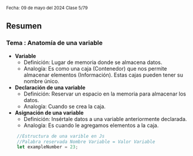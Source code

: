 <sub> Fecha: 09 de mayo del 2024 </sub>
<sub> Clase 5/79 </sub>
## Resumen

### Tema : Anatomía de una variable 

- **Variable**
	- Definición: Lugar de memoria donde se almacena datos. 
	- Analogía: Es como una caja (Contenedor) que nos permite almacenar elementos (Información). Estas cajas pueden tener su nombre único.
- **Declaración de una variable**
	- Definición: Reservar un espacio en la memoria para almacenar los datos. 
	- Analogía: Cuando se crea la caja.
- **Asignación de una variable**
	- Definición: Insértale datos a una variable anteriormente declarada. 
	- Analogía: Es cuando le agregamos elementos a la caja.

```JavaScript
	//Estructura de una varible en Js
	//Palabra reservada Nombre Variable = Valor Variable
	let exampleNumber = 23; 
```

